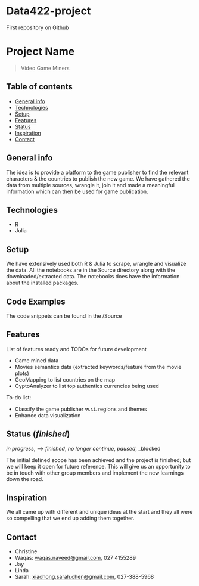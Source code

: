 # Data422-project
First repository on Github

# Project Name
>  Video Game Miners

## Table of contents
* [General info](#general-info)
* [Technologies](#technologies)
* [Setup](#setup)
* [Features](#features)
* [Status](#status)
* [Inspiration](#inspiration)
* [Contact](#contact)

## General info
The idea is to provide a platform to the game publisher to find the relevant characters & the countries to publish the new game. 
We have gathered the data from multiple sources, wrangle it, join it and made a meaningful information which can then be used for game publication. 

## Technologies
* R
* Julia

## Setup
We have extensively used both R & Julia to scrape, wrangle and visualize the data. 
All the notebooks are in the Source directory along with the downloaded/extracted data. 
The notebooks does have the information about the installed packages. 

## Code Examples
The code snippets can be found in the /Source

## Features
List of features ready and TODOs for future development
* Game mined data
* Movies semantics data (extracted keywords/feature from the movie plots)
* GeoMapping to list countries on the map
* CyptoAnalyzer to list top authentics currencies being used

To-do list:
* Classify the game publisher w.r.t. regions and themes
* Enhance data visualization

## Status (_finished_)
_in progress_,
==> _finished_,
_no longer continue_,
_paused_,
_blocked 
 
The initial defined scope has been achieved and the project is finished; but we will keep it open for future reference.
This will give us an opportunity to be in touch with other group members and implement the new learnings down the road. 


## Inspiration
We all came up with different and unique ideas at the start and they all were so compelling that we end up adding them together. 


## Contact
* Christine
* Waqas: waqas.naveed@gmail.com, 027 4155289
* Jay
* Linda
* Sarah: xiaohong.sarah.chen@gmail.com, 027-388-5968
